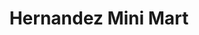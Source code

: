 ---
title: "Hernandez Mini Mart"
url: /san-jose-del-monte/hernandez-mini-mart/
shop: Lebensmittel
---
